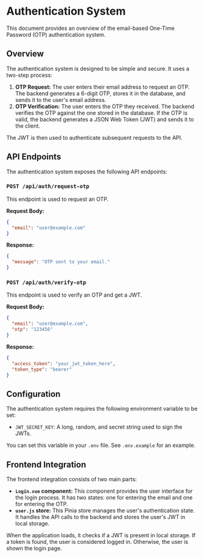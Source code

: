 # Authentication System

This document provides an overview of the email-based One-Time Password (OTP) authentication system.

## Overview

The authentication system is designed to be simple and secure. It uses a two-step process:

1.  **OTP Request:** The user enters their email address to request an OTP. The backend generates a 6-digit OTP, stores it in the database, and sends it to the user's email address.
2.  **OTP Verification:** The user enters the OTP they received. The backend verifies the OTP against the one stored in the database. If the OTP is valid, the backend generates a JSON Web Token (JWT) and sends it to the client.

The JWT is then used to authenticate subsequent requests to the API.

## API Endpoints

The authentication system exposes the following API endpoints:

### `POST /api/auth/request-otp`

This endpoint is used to request an OTP.

**Request Body:**

```json
{
  "email": "user@example.com"
}
```

**Response:**

```json
{
  "message": "OTP sent to your email."
}
```

### `POST /api/auth/verify-otp`

This endpoint is used to verify an OTP and get a JWT.

**Request Body:**

```json
{
  "email": "user@example.com",
  "otp": "123456"
}
```

**Response:**

```json
{
  "access_token": "your_jwt_token_here",
  "token_type": "bearer"
}
```

## Configuration

The authentication system requires the following environment variable to be set:

-   `JWT_SECRET_KEY`: A long, random, and secret string used to sign the JWTs.

You can set this variable in your `.env` file. See `.env.example` for an example.

## Frontend Integration

The frontend integration consists of two main parts:

-   **`Login.vue` component:** This component provides the user interface for the login process. It has two states: one for entering the email and one for entering the OTP.
-   **`user.js` store:** This Pinia store manages the user's authentication state. It handles the API calls to the backend and stores the user's JWT in local storage.

When the application loads, it checks if a JWT is present in local storage. If a token is found, the user is considered logged in. Otherwise, the user is shown the login page.
